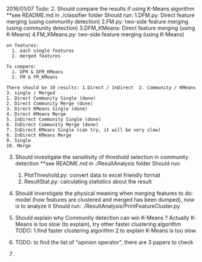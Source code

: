 
2016/01/07
Todo:
2. Should compare the results if using K-Means algorithm
    **see README.md in ./classifier folder 
    Should run: 
      1.DFM.py: Direct feature merging (using community detection)
      2.FM.py: two-side feature merging (using community detection)
      3.DFM_KMeans: Direct feature merging (using K-Means)
      4.FM_KMeans.py: two-side feature merging (using K-Means)

    on features:
      1. each single features
      2. merged features

    To compare: 
      1. DFM & DFM_KMeans  
      2. FM & FM_KMeans

    There should be 10 results: 1.Direct / InDirect  2. Community / KMeans  3. single / Merged
    1. Direct Community Single (done)
    2. Direct Community Merge (done)
    3. Direct KMeans Single (done)
    4. Direct KMeans Merge
    5. InDirect Community Single (done)
    6. InDirect Community Merge (done)
    7. InDirect KMeans Single (can try, it will be very slow)
    8. InDirect KMeans Merge
    9. Single 
    10. Merge  

3. Should investigate the sensitivity of threshold selection in community detection
    **see README.md in ./ResultAnalysis folder
    Should run:
      1. PlotThreshold.py: convert data to excel friendly format
      2. ResultStat.py: calculating statistics about the result
    
4. Should inverstigate the physical meaning when merging features
    to do: model (how features are clustered and merged has been dumped), now is to analyze it 
    Should run: ./ResultAnalysis/PrintFeatureCluster.py 

5. Should explain why Community detection can win K-Means ?
    Actually K-Means is too slow (to explain), try other faster clustering algorithm 
    TODO: 
        1.find faster clustering algorithm 
        2.to explain K-Means is too slow

6.  TODO: to find the list of "opinion operator", there are 3 papers to check

7.  
